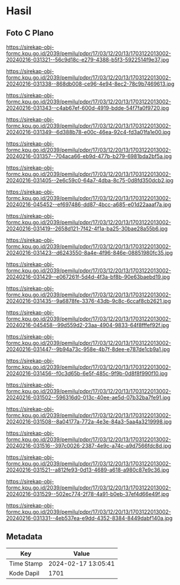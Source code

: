 # Hasil

## Foto C Plano

https://sirekap-obj-formc.kpu.go.id/2039/pemilu/pdpr/17/03/12/20/13/1703122013002-20240216-031321--56c9d18c-e279-4388-b5f3-5922514f9e37.jpg

https://sirekap-obj-formc.kpu.go.id/2039/pemilu/pdpr/17/03/12/20/13/1703122013002-20240216-031338--868db008-ce96-4e94-8ec2-78c9b7469613.jpg

https://sirekap-obj-formc.kpu.go.id/2039/pemilu/pdpr/17/03/12/20/13/1703122013002-20240216-031343--c4ab67ef-600d-4919-bdde-54f7fa0f9720.jpg

https://sirekap-obj-formc.kpu.go.id/2039/pemilu/pdpr/17/03/12/20/13/1703122013002-20240216-031349--6d388b78-e00c-46ea-92c4-fd3a01fa1e00.jpg

https://sirekap-obj-formc.kpu.go.id/2039/pemilu/pdpr/17/03/12/20/13/1703122013002-20240216-031357--704aca66-eb9d-477b-b279-6981bda2bf5a.jpg

https://sirekap-obj-formc.kpu.go.id/2039/pemilu/pdpr/17/03/12/20/13/1703122013002-20240216-031405--2e6c59c0-64a7-4dba-8c75-0d8fd350dcb2.jpg

https://sirekap-obj-formc.kpu.go.id/2039/pemilu/pdpr/17/03/12/20/13/1703122013002-20240216-045452--ef697486-dd87-4bcc-a685-e01d22aaaf7a.jpg

https://sirekap-obj-formc.kpu.go.id/2039/pemilu/pdpr/17/03/12/20/13/1703122013002-20240216-031419--2658d121-7f42-4f1a-ba25-30bae28a55b6.jpg

https://sirekap-obj-formc.kpu.go.id/2039/pemilu/pdpr/17/03/12/20/13/1703122013002-20240216-031423--d6243550-8a4e-4f96-846e-08851980fc35.jpg

https://sirekap-obj-formc.kpu.go.id/2039/pemilu/pdpr/17/03/12/20/13/1703122013002-20240216-031429--e067261f-5d4d-4f3a-bf8b-90e63baebd19.jpg

https://sirekap-obj-formc.kpu.go.id/2039/pemilu/pdpr/17/03/12/20/13/1703122013002-20240216-031435--9a6878fe-3376-43db-9c8c-6ccaf8cb2621.jpg

https://sirekap-obj-formc.kpu.go.id/2039/pemilu/pdpr/17/03/12/20/13/1703122013002-20240216-045458--99d559d2-23aa-4904-9833-64f8fffef92f.jpg

https://sirekap-obj-formc.kpu.go.id/2039/pemilu/pdpr/17/03/12/20/13/1703122013002-20240216-031447--9b94a73c-958e-4b7f-8dee-e787de1cb9a1.jpg

https://sirekap-obj-formc.kpu.go.id/2039/pemilu/pdpr/17/03/12/20/13/1703122013002-20240216-031456--f0c3d65b-6e5f-485c-9f9b-0d8f8f990f10.jpg

https://sirekap-obj-formc.kpu.go.id/2039/pemilu/pdpr/17/03/12/20/13/1703122013002-20240216-031502--596316d0-013c-40ee-ae5d-07b32ba7fe91.jpg

https://sirekap-obj-formc.kpu.go.id/2039/pemilu/pdpr/17/03/12/20/13/1703122013002-20240216-031508--8a04177a-772a-4e3e-84a3-5aa4a3219998.jpg

https://sirekap-obj-formc.kpu.go.id/2039/pemilu/pdpr/17/03/12/20/13/1703122013002-20240216-031516--397c0026-2387-4e9c-a74c-a9d7566fdc8d.jpg

https://sirekap-obj-formc.kpu.go.id/2039/pemilu/pdpr/17/03/12/20/13/1703122013002-20240216-031521--a812fe93-0d13-4689-a618-a980c87e9c36.jpg

https://sirekap-obj-formc.kpu.go.id/2039/pemilu/pdpr/17/03/12/20/13/1703122013002-20240216-031529--502ec774-2f78-4a91-b0eb-37ef4d66e49f.jpg

https://sirekap-obj-formc.kpu.go.id/2039/pemilu/pdpr/17/03/12/20/13/1703122013002-20240216-031331--4eb537ea-e9dd-4352-8384-8449dabf140a.jpg


## Metadata

| Key        | Value               |
| ---------- | ------------------- |
| Time Stamp | 2024-02-17 13:05:41 |
| Kode Dapil | 1701                |



